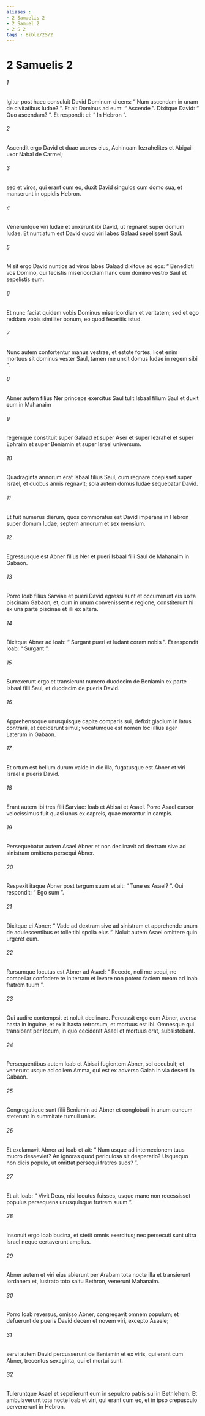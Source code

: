 ```yaml
---
aliases : 
- 2 Samuelis 2
- 2 Samuel 2
- 2 S 2
tags : Bible/2S/2
---
```


# 2 Samuelis 2

###### 1
Igitur post haec consuluit David Dominum dicens: “ Num ascendam in unam de civitatibus Iudae? ”. Et ait Dominus ad eum: “ Ascende ”. Dixitque David: “ Quo ascendam? ”. Et respondit ei: “ In Hebron ”. 
###### 2
Ascendit ergo David et duae uxores eius, Achinoam Iezrahelites et Abigail uxor Nabal de Carmel; 
###### 3
sed et viros, qui erant cum eo, duxit David singulos cum domo sua, et manserunt in oppidis Hebron. 
###### 4
Veneruntque viri Iudae et unxerunt ibi David, ut regnaret super domum Iudae. Et nuntiatum est David quod viri Iabes Galaad sepelissent Saul. 
###### 5
Misit ergo David nuntios ad viros Iabes Galaad dixitque ad eos: “ Benedicti vos Domino, qui fecistis misericordiam hanc cum domino vestro Saul et sepelistis eum. 
###### 6
Et nunc faciat quidem vobis Dominus misericordiam et veritatem; sed et ego reddam vobis similiter bonum, eo quod feceritis istud. 
###### 7
Nunc autem confortentur manus vestrae, et estote fortes; licet enim mortuus sit dominus vester Saul, tamen me unxit domus Iudae in regem sibi ”.
###### 8
Abner autem filius Ner princeps exercitus Saul tulit Isbaal filium Saul et duxit eum in Mahanaim 
###### 9
regemque constituit super Galaad et super Aser et super Iezrahel et super Ephraim et super Beniamin et super Israel universum. 
###### 10
Quadraginta annorum erat Isbaal filius Saul, cum regnare coepisset super Israel, et duobus annis regnavit; sola autem domus Iudae sequebatur David. 
###### 11
Et fuit numerus dierum, quos commoratus est David imperans in Hebron super domum Iudae, septem annorum et sex mensium.
###### 12
Egressusque est Abner filius Ner et pueri Isbaal filii Saul de Mahanaim in Gabaon. 
###### 13
Porro Ioab filius Sarviae et pueri David egressi sunt et occurrerunt eis iuxta piscinam Gabaon; et, cum in unum convenissent e regione, constiterunt hi ex una parte piscinae et illi ex altera. 
###### 14
Dixitque Abner ad Ioab: “ Surgant pueri et ludant coram nobis ”. Et respondit Ioab: “ Surgant ”. 
###### 15
Surrexerunt ergo et transierunt numero duodecim de Beniamin ex parte Isbaal filii Saul, et duodecim de pueris David. 
###### 16
Apprehensoque unusquisque capite comparis sui, defixit gladium in latus contrarii, et ceciderunt simul; vocatumque est nomen loci illius ager Laterum in Gabaon.
###### 17
Et ortum est bellum durum valde in die illa, fugatusque est Abner et viri Israel a pueris David. 
###### 18
Erant autem ibi tres filii Sarviae: Ioab et Abisai et Asael. Porro Asael cursor velocissimus fuit quasi unus ex capreis, quae morantur in campis. 
###### 19
Persequebatur autem Asael Abner et non declinavit ad dextram sive ad sinistram omittens persequi Abner. 
###### 20
Respexit itaque Abner post tergum suum et ait: “ Tune es Asael? ”. Qui respondit: “ Ego sum ”. 
###### 21
Dixitque ei Abner: “ Vade ad dextram sive ad sinistram et apprehende unum de adulescentibus et tolle tibi spolia eius ”. Noluit autem Asael omittere quin urgeret eum. 
###### 22
Rursumque locutus est Abner ad Asael: “ Recede, noli me sequi, ne compellar confodere te in terram et levare non potero faciem meam ad Ioab fratrem tuum ”. 
###### 23
Qui audire contempsit et noluit declinare. Percussit ergo eum Abner, aversa hasta in inguine, et exiit hasta retrorsum, et mortuus est ibi. Omnesque qui transibant per locum, in quo ceciderat Asael et mortuus erat, subsistebant.
###### 24
Persequentibus autem Ioab et Abisai fugientem Abner, sol occubuit; et venerunt usque ad collem Amma, qui est ex adverso Gaiah in via deserti in Gabaon. 
###### 25
Congregatique sunt filii Beniamin ad Abner et conglobati in unum cuneum steterunt in summitate tumuli unius. 
###### 26
Et exclamavit Abner ad Ioab et ait: “ Num usque ad internecionem tuus mucro desaeviet? An ignoras quod periculosa sit desperatio? Usquequo non dicis populo, ut omittat persequi fratres suos? ”. 
###### 27
Et ait Ioab: “ Vivit Deus, nisi locutus fuisses, usque mane non recessisset populus persequens unusquisque fratrem suum ”. 
###### 28
Insonuit ergo Ioab bucina, et stetit omnis exercitus; nec persecuti sunt ultra Israel neque certaverunt amplius. 
###### 29
Abner autem et viri eius abierunt per Arabam tota nocte illa et transierunt Iordanem et, lustrato toto saltu Bethron, venerunt Mahanaim. 
###### 30
Porro Ioab reversus, omisso Abner, congregavit omnem populum; et defuerunt de pueris David decem et novem viri, excepto Asaele; 
###### 31
servi autem David percusserunt de Beniamin et ex viris, qui erant cum Abner, trecentos sexaginta, qui et mortui sunt. 
###### 32
Tuleruntque Asael et sepelierunt eum in sepulcro patris sui in Bethlehem. Et ambulaverunt tota nocte Ioab et viri, qui erant cum eo, et in ipso crepusculo pervenerunt in Hebron.
